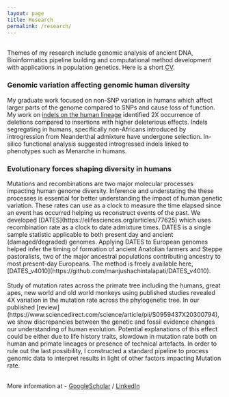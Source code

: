 ```yaml
---
layout: page
title: Research
permalink: /research/
---
```


<br>Themes of my research include genomic analysis of ancient DNA, Bioinformatics pipeline building and computational method development with applications in population genetics. Here is a short [CV](../files/CV_ManjushaChintalapati_2023.pdf). <br> 

<h3>Genomic variation affecting genomic human diversity</h3>

My graduate work focused on non-SNP variation in humans which affect larger parts of the genome compared to SNPs and cause loss of function. My work on [indels on the human lineage](https://bmcecolevol.biomedcentral.com/articles/10.1186/s12862-017-1018-8) identified 2X occurrence of deletions compared to insertions with higher deleterious effects. Indels segregating in humans, specifically non-Africans introduced by introgression from Neanderthal admixture have undergone selection. In-silico functional analysis suggested introgressed indels linked to phenotypes such as Menarche in humans.

<h3> Evolutionary forces shaping diversity in humans </h3>
Mutations and recombinations are two major molecular processes impacting human genome diversity. Inference and understating the these processes is essential for better understanding the impact of human genetic variation. These rates can use as a clock to measure the time elapsed since an event has occurred helping us reconstruct events of the past. 
We developed [DATES](https://elifesciences.org/articles/77625) which uses recombination rate as a clock to date admixture times. DATES is a single sample statistic applicable to both present day and ancient (damaged/degraded) genomes. Applying DATES to European genomes helped infer the timing of formation of ancient Anatolian farmers and Steppe pastoralists, two of the major ancestral populations contributing ancestry to most present-day Europeans. The method is freely available here, [DATES_v4010](https://github.com/manjushachintalapati/DATES_v4010). <br> <br>
Study of mutation rates across the primate tree including the humans, great apes, new world and old world monkeys using published studies revealed 4X variation in the mutation rate across the phylogenetic tree. In our published [review](https://www.sciencedirect.com/science/article/pii/S0959437X20300794), we show discrepancies between the genetic and fossil evidence changes our understanding of human evolution. Potential explanations of this effect could be either due to life history traits, slowdown in mutation rate both on human and primate lineages or presence of technical artefacts. In order to rule out the last possibility, I constructed a standard pipeline to process genomic data to interpret results in light of other factors impacting Mutation rate. <br> <br> 


More information at - [GoogleScholar](https://scholar.google.com/citations?user=iGDUMEkAAAAJ&hl=en) / 
[LinkedIn](https://www.linkedin.com/in/manjusha-chintalapati/) 

<br>
